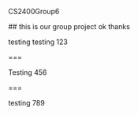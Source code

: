 ﻿CS2400Group6



\## this is our group project ok thanks







testing testing 123







===





Testing 456








===








testing 789

